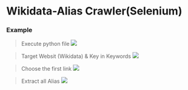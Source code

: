 # Wikidata-Alias Crawler(Selenium)

### Example

> Execute python file
![](https://i.imgur.com/odgBdY7.jpg)

> Target Websit (Wikidata) & Key in Keywords
![](https://i.imgur.com/kfNHQ4i.jpg)

> Choose the first link
![](https://i.imgur.com/KsUaDSx.jpg)

> Extract all Alias
![](https://i.imgur.com/BHKFemi.jpg)

